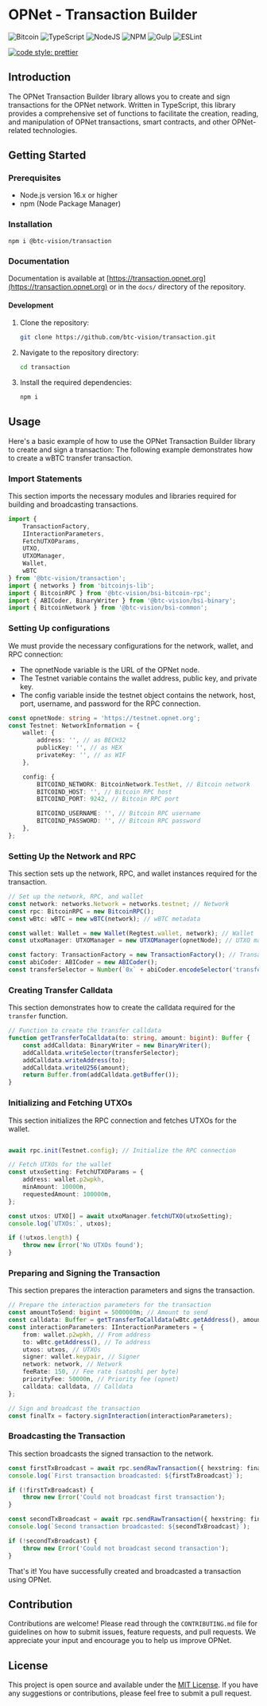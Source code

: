 # OPNet - Transaction Builder

![Bitcoin](https://img.shields.io/badge/Bitcoin-000?style=for-the-badge&logo=bitcoin&logoColor=white)
![TypeScript](https://img.shields.io/badge/TypeScript-007ACC?style=for-the-badge&logo=typescript&logoColor=white)
![NodeJS](https://img.shields.io/badge/Node%20js-339933?style=for-the-badge&logo=nodedotjs&logoColor=white)
![NPM](https://img.shields.io/badge/npm-CB3837?style=for-the-badge&logo=npm&logoColor=white)
![Gulp](https://img.shields.io/badge/GULP-%23CF4647.svg?style=for-the-badge&logo=gulp&logoColor=white)
![ESLint](https://img.shields.io/badge/ESLint-4B3263?style=for-the-badge&logo=eslint&logoColor=white)

[![code style: prettier](https://img.shields.io/badge/code_style-prettier-ff69b4.svg?style=flat-square)](https://github.com/prettier/prettier)

## Introduction

The OPNet Transaction Builder library allows you to create and sign transactions for the OPNet network. Written in
TypeScript, this library provides a comprehensive set of functions to facilitate the creation, reading, and manipulation
of OPNet transactions, smart contracts, and other OPNet-related technologies.

## Getting Started

### Prerequisites

- Node.js version 16.x or higher
- npm (Node Package Manager)

### Installation

```shell
npm i @btc-vision/transaction
```

### Documentation

Documentation is available at [https://transaction.opnet.org](https://transaction.opnet.org) or in the `docs/` directory
of the repository.

#### Development

1. Clone the repository:
   ```bash
   git clone https://github.com/btc-vision/transaction.git
   ```
2. Navigate to the repository directory:
   ```bash
   cd transaction
   ```
3. Install the required dependencies:
   ```bash
   npm i
   ```

## Usage

Here's a basic example of how to use the OPNet Transaction Builder library to create and sign a transaction:
The following example demonstrates how to create a wBTC transfer transaction.

### Import Statements

This section imports the necessary modules and libraries required for building and broadcasting transactions.

```typescript
import {
    TransactionFactory,
    IInteractionParameters,
    FetchUTXOParams,
    UTXO,
    UTXOManager,
    Wallet,
    wBTC
} from '@btc-vision/transaction';
import { networks } from 'bitcoinjs-lib';
import { BitcoinRPC } from '@btc-vision/bsi-bitcoin-rpc';
import { ABICoder, BinaryWriter } from '@btc-vision/bsi-binary';
import { BitcoinNetwork } from '@btc-vision/bsi-common';
```

### Setting Up configurations

We must provide the necessary configurations for the network, wallet, and RPC connection:

- The opnetNode variable is the URL of the OPNet node.
- The Testnet variable contains the wallet address, public key, and private key.
- The config variable inside the testnet object contains the network, host, port, username, and password for the RPC
  connection.

```typescript
const opnetNode: string = 'https://testnet.opnet.org';
const Testnet: NetworkInformation = {
    wallet: {
        address: '', // as BECH32
        publicKey: '', // as HEX
        privateKey: '', // as WIF
    },

    config: {
        BITCOIND_NETWORK: BitcoinNetwork.TestNet, // Bitcoin network
        BITCOIND_HOST: '', // Bitcoin RPC host
        BITCOIND_PORT: 9242, // Bitcoin RPC port

        BITCOIND_USERNAME: '', // Bitcoin RPC username
        BITCOIND_PASSWORD: '', // Bitcoin RPC password
    },
};
```

### Setting Up the Network and RPC

This section sets up the network, RPC, and wallet instances required for the transaction.

```typescript
// Set up the network, RPC, and wallet
const network: networks.Network = networks.testnet; // Network
const rpc: BitcoinRPC = new BitcoinRPC();
const wBtc: wBTC = new wBTC(network); // wBTC metadata

const wallet: Wallet = new Wallet(Regtest.wallet, network); // Wallet
const utxoManager: UTXOManager = new UTXOManager(opnetNode); // UTXO manager

const factory: TransactionFactory = new TransactionFactory(); // Transaction factory
const abiCoder: ABICoder = new ABICoder();
const transferSelector = Number(`0x` + abiCoder.encodeSelector('transfer')); // Selector for the transfer function
```

### Creating Transfer Calldata

This section demonstrates how to create the calldata required for the `transfer` function.

```typescript
// Function to create the transfer calldata
function getTransferToCalldata(to: string, amount: bigint): Buffer {
    const addCalldata: BinaryWriter = new BinaryWriter();
    addCalldata.writeSelector(transferSelector);
    addCalldata.writeAddress(to);
    addCalldata.writeU256(amount);
    return Buffer.from(addCalldata.getBuffer());
}
```

### Initializing and Fetching UTXOs

This section initializes the RPC connection and fetches UTXOs for the wallet.

```typescript

await rpc.init(Testnet.config); // Initialize the RPC connection

// Fetch UTXOs for the wallet
const utxoSetting: FetchUTXOParams = {
    address: wallet.p2wpkh,
    minAmount: 10000n,
    requestedAmount: 100000n,
};

const utxos: UTXO[] = await utxoManager.fetchUTXO(utxoSetting);
console.log(`UTXOs:`, utxos);

if (!utxos.length) {
    throw new Error('No UTXOs found');
}
```

### Preparing and Signing the Transaction

This section prepares the interaction parameters and signs the transaction.

```typescript
// Prepare the interaction parameters for the transaction
const amountToSend: bigint = 5000000n; // Amount to send
const calldata: Buffer = getTransferToCalldata(wBtc.getAddress(), amountToSend);
const interactionParameters: IInteractionParameters = {
    from: wallet.p2wpkh, // From address
    to: wBtc.getAddress(), // To address
    utxos: utxos, // UTXOs
    signer: wallet.keypair, // Signer
    network: network, // Network
    feeRate: 150, // Fee rate (satoshi per byte)
    priorityFee: 50000n, // Priority fee (opnet)
    calldata: calldata, // Calldata
};

// Sign and broadcast the transaction
const finalTx = factory.signInteraction(interactionParameters);
```

### Broadcasting the Transaction

This section broadcasts the signed transaction to the network.

```typescript
const firstTxBroadcast = await rpc.sendRawTransaction({ hexstring: finalTx[0] });
console.log(`First transaction broadcasted: ${firstTxBroadcast}`);

if (!firstTxBroadcast) {
    throw new Error('Could not broadcast first transaction');
}

const secondTxBroadcast = await rpc.sendRawTransaction({ hexstring: finalTx[1] });
console.log(`Second transaction broadcasted: ${secondTxBroadcast}`);

if (!secondTxBroadcast) {
    throw new Error('Could not broadcast second transaction');
}
```

That's it! You have successfully created and broadcasted a transaction using OPNet.

## Contribution

Contributions are welcome! Please read through the `CONTRIBUTING.md` file for guidelines on how to submit issues,
feature requests, and pull requests. We appreciate your input and encourage you to help us improve OPNet.

## License

This project is open source and available under the [MIT License](LICENSE). If you have any suggestions or
contributions, please feel free to submit a pull request.

